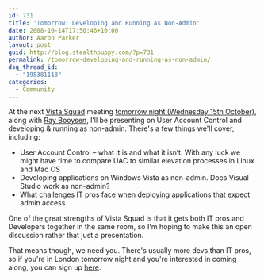```yaml
---
id: 731
title: 'Tomorrow: Developing and Running As Non-Admin'
date: 2008-10-14T17:50:46+10:00
author: Aaron Parker
layout: post
guid: http://blog.stealthpuppy.com/?p=731
permalink: /tomorrow-developing-and-running-as-non-admin/
dsq_thread_id:
  - "195381118"
categories:
  - Community
---
```

At the next [Vista Squad](http://vistasquad.co.uk/Default.aspx) meeting [tomorrow night (Wednesday 15th October)](http://vistasquad.co.uk/blogs/announcements/archive/2008/09/18/vista-squad-rise-of-the-machines-15th-oct-2008.aspx), along with [Ray Booysen](http://vistasquad.co.uk/blogs/nondestructive/default.aspx), I’ll be presenting on User Account Control and developing & running as non-admin. There's a few things we'll cover, including:

  * User Account Control – what it is and what it isn’t. With any luck we might have time to compare UAC to similar elevation processes in Linux and Mac OS
  * Developing applications on Windows Vista as non-admin. Does Visual Studio work as non-admin?
  * What challenges IT pros face when deploying applications that expect admin access

One of the great strengths of Vista Squad is that it gets both IT pros and Developers together in the same room, so I'm hoping to make this an open discussion rather that just a presentation.

That means though, we need you. There's usually more devs than IT pros, so if you're in London tomorrow night and you're interested in coming along, you can sign up [here](http://vistasquad.co.uk/blogs/announcements/archive/2008/09/18/vista-squad-rise-of-the-machines-15th-oct-2008.aspx).